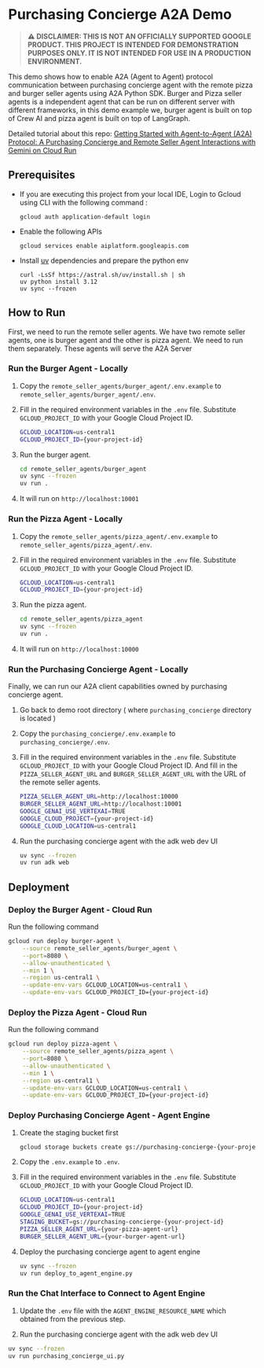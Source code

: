# Purchasing Concierge A2A Demo

> **⚠️ DISCLAIMER: THIS IS NOT AN OFFICIALLY SUPPORTED GOOGLE PRODUCT. THIS PROJECT IS INTENDED FOR DEMONSTRATION PURPOSES ONLY. IT IS NOT INTENDED FOR USE IN A PRODUCTION ENVIRONMENT.**

This demo shows how to enable A2A (Agent to Agent) protocol communication between purchasing concierge agent with the remote pizza and burger seller agents using A2A Python SDK. Burger and Pizza seller agents is a independent agent that can be run on different server with different frameworks, in this demo example we, burger agent is built on top of Crew AI and pizza agent is built on top of LangGraph.

Detailed tutorial about this repo: [Getting Started with Agent-to-Agent (A2A) Protocol: A Purchasing Concierge and Remote Seller Agent Interactions with Gemini on Cloud Run](https://codelabs.developers.google.com/intro-a2a-purchasing-concierge?utm_campaign=CDR_0x6a71b73a_default_b415667894&utm_medium=external&utm_source=blog)

## Prerequisites

- If you are executing this project from your local IDE, Login to Gcloud using CLI with the following command :

    ```shell
    gcloud auth application-default login
    ```

- Enable the following APIs

    ```shell
    gcloud services enable aiplatform.googleapis.com 
    ```

- Install [uv](https://docs.astral.sh/uv/getting-started/installation/) dependencies and prepare the python env

    ```shell
    curl -LsSf https://astral.sh/uv/install.sh | sh
    uv python install 3.12
    uv sync --frozen
    ```

## How to Run

First, we need to run the remote seller agents. We have two remote seller agents, one is burger agent and the other is pizza agent. We need to run them separately. These agents will serve the A2A Server

### Run the Burger Agent - Locally

1. Copy the `remote_seller_agents/burger_agent/.env.example` to `remote_seller_agents/burger_agent/.env`.
2. Fill in the required environment variables in the `.env` file. Substitute `GCLOUD_PROJECT_ID` with your Google Cloud Project ID.

    ```bash
    GCLOUD_LOCATION=us-central1
    GCLOUD_PROJECT_ID={your-project-id}
    ```

3. Run the burger agent.

    ```bash
    cd remote_seller_agents/burger_agent
    uv sync --frozen
    uv run .
    ```

4. It will run on `http://localhost:10001`

### Run the Pizza Agent - Locally

1. Copy the `remote_seller_agents/pizza_agent/.env.example` to `remote_seller_agents/pizza_agent/.env`.
2. Fill in the required environment variables in the `.env` file. Substitute `GCLOUD_PROJECT_ID` with your Google Cloud Project ID.

    ```bash
    GCLOUD_LOCATION=us-central1
    GCLOUD_PROJECT_ID={your-project-id}
    ```

3. Run the pizza agent.

    ```bash
    cd remote_seller_agents/pizza_agent
    uv sync --frozen
    uv run .
    ```

4. It will run on `http://localhost:10000`

### Run the Purchasing Concierge Agent - Locally

Finally, we can run our A2A client capabilities owned by purchasing concierge agent.

1. Go back to demo root directory ( where `purchasing_concierge` directory is located )
2. Copy the `purchasing_concierge/.env.example` to `purchasing_concierge/.env`.
3. Fill in the required environment variables in the `.env` file. Substitute `GCLOUD_PROJECT_ID` with your Google Cloud Project ID. 
   And fill in the `PIZZA_SELLER_AGENT_URL` and `BURGER_SELLER_AGENT_URL` with the URL of the remote seller agents.

    ```bash
    PIZZA_SELLER_AGENT_URL=http://localhost:10000
    BURGER_SELLER_AGENT_URL=http://localhost:10001
    GOOGLE_GENAI_USE_VERTEXAI=TRUE
    GOOGLE_CLOUD_PROJECT={your-project-id}
    GOOGLE_CLOUD_LOCATION=us-central1
    ```

4. Run the purchasing concierge agent with the adk web dev UI

    ```bash
    uv sync --frozen
    uv run adk web
    ```

## Deployment

### Deploy the Burger Agent - Cloud Run

Run the following command

```bash
gcloud run deploy burger-agent \
    --source remote_seller_agents/burger_agent \
    --port=8080 \
    --allow-unauthenticated \
    --min 1 \
    --region us-central1 \
    --update-env-vars GCLOUD_LOCATION=us-central1 \
    --update-env-vars GCLOUD_PROJECT_ID={your-project-id}
```

### Deploy the Pizza Agent - Cloud Run

Run the following command

```bash
gcloud run deploy pizza-agent \
    --source remote_seller_agents/pizza_agent \
    --port=8080 \
    --allow-unauthenticated \
    --min 1 \
    --region us-central1 \
    --update-env-vars GCLOUD_LOCATION=us-central1 \
    --update-env-vars GCLOUD_PROJECT_ID={your-project-id}
```

### Deploy Purchasing Concierge Agent - Agent Engine

1. Create the staging bucket first

    ```bash
    gcloud storage buckets create gs://purchasing-concierge-{your-project-id} --location=us-central1
    ```

2. Copy the `.env.example` to `.env`.
3. Fill in the required environment variables in the `.env` file. Substitute `GCLOUD_PROJECT_ID` with your Google Cloud Project ID.

    ```bash
    GCLOUD_LOCATION=us-central1
    GCLOUD_PROJECT_ID={your-project-id}
    GOOGLE_GENAI_USE_VERTEXAI=TRUE
    STAGING_BUCKET=gs://purchasing-concierge-{your-project-id}
    PIZZA_SELLER_AGENT_URL={your-pizza-agent-url}
    BURGER_SELLER_AGENT_URL={your-burger-agent-url}
    ```

4. Deploy the purchasing concierge agent to agent engine

    ```bash
    uv sync --frozen
    uv run deploy_to_agent_engine.py
    ```

### Run the Chat Interface to Connect to Agent Engine

1. Update the `.env` file with the `AGENT_ENGINE_RESOURCE_NAME` which obtained from the previous step.

2. Run the purchasing concierge agent with the adk web dev UI

```bash
uv sync --frozen
uv run purchasing_concierge_ui.py
```

